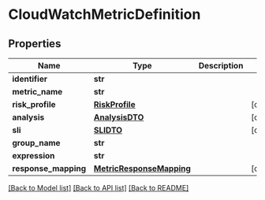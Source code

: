 # CloudWatchMetricDefinition

## Properties
Name | Type | Description | Notes
------------ | ------------- | ------------- | -------------
**identifier** | **str** |  | 
**metric_name** | **str** |  | 
**risk_profile** | [**RiskProfile**](RiskProfile.md) |  | [optional] 
**analysis** | [**AnalysisDTO**](AnalysisDTO.md) |  | [optional] 
**sli** | [**SLIDTO**](SLIDTO.md) |  | [optional] 
**group_name** | **str** |  | 
**expression** | **str** |  | 
**response_mapping** | [**MetricResponseMapping**](MetricResponseMapping.md) |  | [optional] 

[[Back to Model list]](../README.md#documentation-for-models) [[Back to API list]](../README.md#documentation-for-api-endpoints) [[Back to README]](../README.md)

